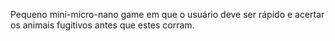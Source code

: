 Pequeno mini-micro-nano game em que o usuário deve ser rápido e acertar os animais fugitivos  antes que estes corram.